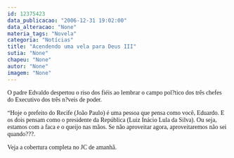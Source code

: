 ```yaml
---
id: 12375423
data_publicacao: "2006-12-31 19:02:00"
data_alteracao: "None"
materia_tags: "Novela"
categoria: "Notícias"
title: "Acendendo uma vela para Deus III"
sutia: "None"
chapeu: "None"
autor: "None"
imagem: "None"
---
```

<p><P><FONT face=Verdana>O padre Edvaldo despertou o riso dos fiéis ao lembrar o campo pol?tico dos três chefes do Executivo dos três n?veis de poder.</FONT></P></p>
<p><P><FONT face=Verdana>“Hoje o prefeito do Recife (João Paulo) é uma pessoa que pensa como você, Eduardo. E os dois pensam como o presidente da República (Luiz Inácio Lula da Silva). Ou seja, estamos com a faca e o queijo nas mãos. Se não aproveitar agora, aproveitaremos não sei quando???.</FONT></P></p>
<p><P><FONT face=Verdana>Veja a cobertura completa no JC de amanhã.</FONT></P> </p>
